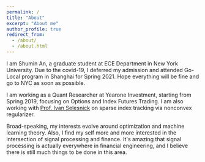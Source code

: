 ```yaml
---
permalink: /
title: "About"
excerpt: "About me"
author_profile: true
redirect_from: 
  - /about/
  - /about.html
---
```


I am Shumin An, a graduate student at ECE Department in New York University. Due to the covid-19, I deferred my admission and attended Go-Local program in Shanghai for Spring 2021. Hope everything will be fine and go to NYC as soon as possible. 

I am working as a Quant Researcher at Yearone Investment, starting from Spring 2019, focusing on Options and Index Futures Trading. I am also working with [Prof. Ivan Selesnick](https://eeweb.engineering.nyu.edu/iselesni/) on sparse index tracking via nonconvex regularizer.

Broad-speaking, my interests evolve around optimization and machine learning theory. Also, I find my self more and more interested in the intersection of signal processing and finance. It's amazing that signal processing is actually everywhere in financial engineering, and I believe there is still much things to be done in this area.


